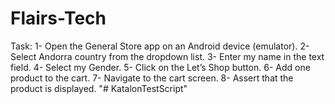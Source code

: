 # Flairs-Tech
Task:
1- Open the General Store app on an Android device (emulator).
2- Select Andorra country from the dropdown list.
3- Enter my name in the text field.
4- Select my Gender.
5- Click on the Let’s Shop button.
6- Add one product to the cart.
7- Navigate to the cart screen.
8- Assert that the product is displayed.
"# KatalonTestScript" 
